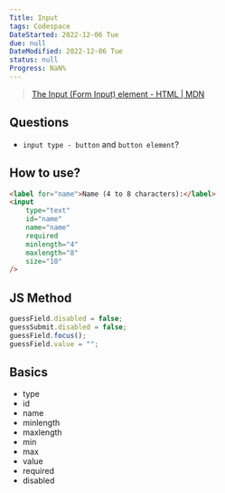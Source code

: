 ```yaml
---
Title: Input
tags: Codespace
DateStarted: 2022-12-06 Tue
due: null
DateModified: 2022-12-06 Tue
status: null
Progress: NaN%
---
```


> [The Input (Form Input) element - HTML | MDN](https://developer.mozilla.org/en-US/docs/Web/HTML/Element/input)

## Questions

- `input type - button` and `button element`?

## How to use?

```html
<label for="name">Name (4 to 8 characters):</label>
<input
	type="text"
	id="name"
	name="name"
	required
	minlength="4"
	maxlength="8"
	size="10"
/>
```

## JS Method

```js
guessField.disabled = false;
guessSubmit.disabled = false;
guessField.focus();
guessField.value = "";
```

## Basics

- type
- id
- name
- minlength
- maxlength
- min
- max
- value
- required
- disabled
